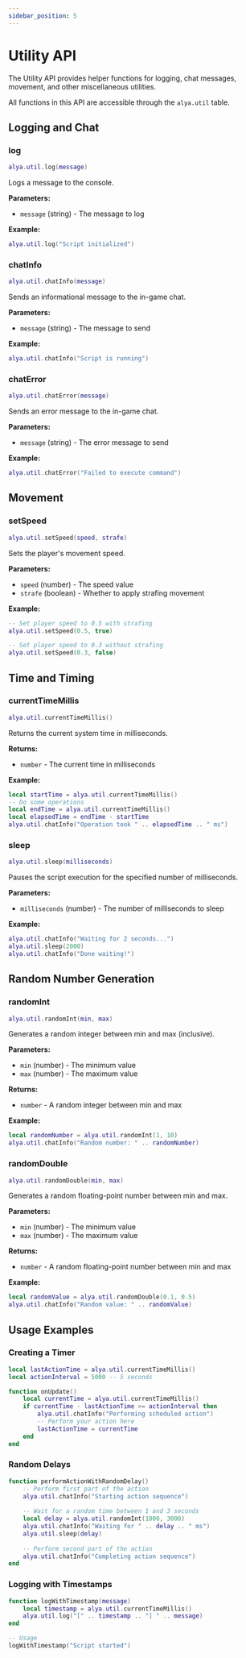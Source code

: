 ```yaml
---
sidebar_position: 5
---
```


# Utility API

The Utility API provides helper functions for logging, chat messages, movement, and other miscellaneous utilities.

All functions in this API are accessible through the `alya.util` table.

## Logging and Chat

### log

```lua
alya.util.log(message)
```

Logs a message to the console.

**Parameters:**
- `message` (string) - The message to log

**Example:**
```lua
alya.util.log("Script initialized")
```

### chatInfo

```lua
alya.util.chatInfo(message)
```

Sends an informational message to the in-game chat.

**Parameters:**
- `message` (string) - The message to send

**Example:**
```lua
alya.util.chatInfo("Script is running")
```

### chatError

```lua
alya.util.chatError(message)
```

Sends an error message to the in-game chat.

**Parameters:**
- `message` (string) - The error message to send

**Example:**
```lua
alya.util.chatError("Failed to execute command")
```

## Movement

### setSpeed

```lua
alya.util.setSpeed(speed, strafe)
```

Sets the player's movement speed.

**Parameters:**
- `speed` (number) - The speed value
- `strafe` (boolean) - Whether to apply strafing movement

**Example:**
```lua
-- Set player speed to 0.5 with strafing
alya.util.setSpeed(0.5, true)

-- Set player speed to 0.3 without strafing
alya.util.setSpeed(0.3, false)
```

## Time and Timing

### currentTimeMillis

```lua
alya.util.currentTimeMillis()
```

Returns the current system time in milliseconds.

**Returns:**
- `number` - The current time in milliseconds

**Example:**
```lua
local startTime = alya.util.currentTimeMillis()
-- Do some operations
local endTime = alya.util.currentTimeMillis()
local elapsedTime = endTime - startTime
alya.util.chatInfo("Operation took " .. elapsedTime .. " ms")
```

### sleep

```lua
alya.util.sleep(milliseconds)
```

Pauses the script execution for the specified number of milliseconds.

**Parameters:**
- `milliseconds` (number) - The number of milliseconds to sleep

**Example:**
```lua
alya.util.chatInfo("Waiting for 2 seconds...")
alya.util.sleep(2000)
alya.util.chatInfo("Done waiting!")
```

## Random Number Generation

### randomInt

```lua
alya.util.randomInt(min, max)
```

Generates a random integer between min and max (inclusive).

**Parameters:**
- `min` (number) - The minimum value
- `max` (number) - The maximum value

**Returns:**
- `number` - A random integer between min and max

**Example:**
```lua
local randomNumber = alya.util.randomInt(1, 10)
alya.util.chatInfo("Random number: " .. randomNumber)
```

### randomDouble

```lua
alya.util.randomDouble(min, max)
```

Generates a random floating-point number between min and max.

**Parameters:**
- `min` (number) - The minimum value
- `max` (number) - The maximum value

**Returns:**
- `number` - A random floating-point number between min and max

**Example:**
```lua
local randomValue = alya.util.randomDouble(0.1, 0.5)
alya.util.chatInfo("Random value: " .. randomValue)
```

## Usage Examples

### Creating a Timer

```lua
local lastActionTime = alya.util.currentTimeMillis()
local actionInterval = 5000 -- 5 seconds

function onUpdate()
    local currentTime = alya.util.currentTimeMillis()
    if currentTime - lastActionTime >= actionInterval then
        alya.util.chatInfo("Performing scheduled action")
        -- Perform your action here
        lastActionTime = currentTime
    end
end
```

### Random Delays

```lua
function performActionWithRandomDelay()
    -- Perform first part of the action
    alya.util.chatInfo("Starting action sequence")
    
    -- Wait for a random time between 1 and 3 seconds
    local delay = alya.util.randomInt(1000, 3000)
    alya.util.chatInfo("Waiting for " .. delay .. " ms")
    alya.util.sleep(delay)
    
    -- Perform second part of the action
    alya.util.chatInfo("Completing action sequence")
end
```

### Logging with Timestamps

```lua
function logWithTimestamp(message)
    local timestamp = alya.util.currentTimeMillis()
    alya.util.log("[" .. timestamp .. "] " .. message)
end

-- Usage
logWithTimestamp("Script started")
```